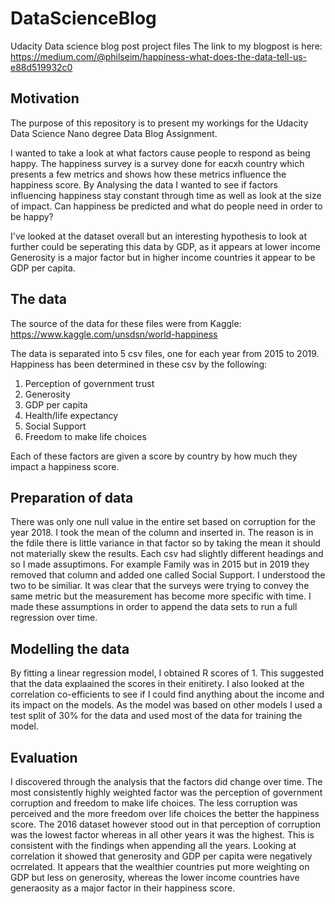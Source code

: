 # DataScienceBlog
Udacity Data science blog post project files
The link to my blogpost is here: 
https://medium.com/@philseim/happiness-what-does-the-data-tell-us-e88d519932c0

## Motivation

The purpose of this repository is to present my workings for the Udacity Data Science Nano degree Data Blog Assignment.

I wanted to take a look at what factors cause people to respond as being happy. The happiness survey is a survey done for eacxh country which presents a few metrics and shows how these metrics influence the happiness score. By Analysing the data I wanted to see if factors influencing happiness stay constant through time as well as look at the size of impact. Can happiness be predicted and what do people need in order to be happy?

I've looked at the dataset overall but an interesting hypothesis to look at further could be seperating this data by GDP, as it appears at lower income Generosity is a major factor but in higher income countries it appear to be GDP per capita.

## The data

The source of the data for these files were from Kaggle:
https://www.kaggle.com/unsdsn/world-happiness

The data is separated into 5 csv files, one for each year from 2015 to 2019. Happiness has been determined in these csv by the following:
  1. Perception of government trust
  2. Generosity
  3. GDP per capita
  4. Health/life expectancy
  5. Social Support
  6. Freedom to make life choices

Each of these factors are given a score by country by how much they impact a happiness score.

## Preparation of data

There was only one null value in the entire set based on corruption for the year 2018. I took the mean of the column and inserted in. The reason is in the fdile there is little variance in that factor so by taking the mean it should not materially skew the results. 
Each csv had slightly different headings and so I made assuptimons. For example Family was in 2015 but in 2019 they removed that column and added one called Social Support. I understood the two to be similiar. It was clear that the surveys were trying to convey the same metric but the measurement has become more specific with time. 
I made these assumptions in order to append the data sets to run a full regression over time.

## Modelling the data

By fitting a linear regression model, I obtained R scores of 1. This suggested that the data explaained the scores in their enitirety. I also looked at the correlation co-efficients to see if I could find anything about the income and its impact on the models. As the model was based on other models I used a test split of 30% for the data and used most of the data for training the model.

## Evaluation

I discovered through the analysis that the factors did change over time. The most consistently highly weighted factor was the perception of government corruption and freedom to make life choices. The less corruption was perceived and the more freedom over life choices the better the happiness score. The 2016 dataset however stood out in that perception of corruption was the lowest factor whereas in all other years it was the highest.
This is consistent with the findings when appending all the years.
Looking at correlation it showed that generosity and GDP per capita were negatively ocrrelated. It appears that the wealthier countries put more weighting on GDP but less on generosity, whereas the lower income countries have generaosity as a major factor in their happiness score.




